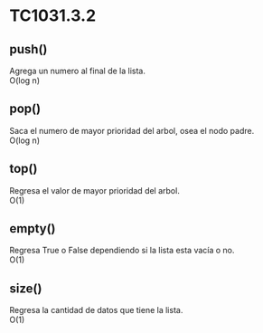 # TC1031.3.2

## push()
Agrega un numero al final de la lista.\
O(log n)

## pop()
Saca el numero de mayor prioridad del arbol, osea el nodo padre.\
O(log n)

## top()
Regresa el valor de mayor prioridad del arbol.\
O(1)

## empty()
Regresa True o False dependiendo si la lista esta vacía o no.\
O(1)

## size()
Regresa la cantidad de datos que tiene la lista.\
O(1)
